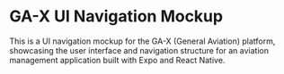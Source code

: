 # GA-X UI Navigation Mockup

This is a UI navigation mockup for the GA-X (General Aviation) platform, showcasing the user interface and navigation structure for an aviation management application built with Expo and React Native.
